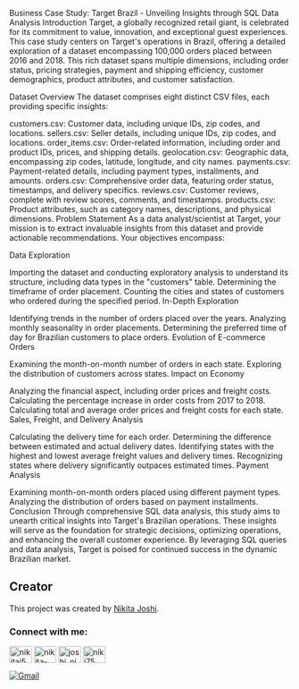 Business Case Study: Target Brazil - Unveiling Insights through SQL Data Analysis
Introduction
Target, a globally recognized retail giant, is celebrated for its commitment to value, innovation, and exceptional guest experiences. This case study centers on Target's operations in Brazil, offering a detailed exploration of a dataset encompassing 100,000 orders placed between 2016 and 2018. This rich dataset spans multiple dimensions, including order status, pricing strategies, payment and shipping efficiency, customer demographics, product attributes, and customer satisfaction.

Dataset Overview
The dataset comprises eight distinct CSV files, each providing specific insights:

customers.csv: Customer data, including unique IDs, zip codes, and locations.
sellers.csv: Seller details, including unique IDs, zip codes, and locations.
order_items.csv: Order-related information, including order and product IDs, prices, and shipping details.
geolocation.csv: Geographic data, encompassing zip codes, latitude, longitude, and city names.
payments.csv: Payment-related details, including payment types, installments, and amounts.
orders.csv: Comprehensive order data, featuring order status, timestamps, and delivery specifics.
reviews.csv: Customer reviews, complete with review scores, comments, and timestamps.
products.csv: Product attributes, such as category names, descriptions, and physical dimensions.
Problem Statement
As a data analyst/scientist at Target, your mission is to extract invaluable insights from this dataset and provide actionable recommendations. Your objectives encompass:

Data Exploration

Importing the dataset and conducting exploratory analysis to understand its structure, including data types in the "customers" table.
Determining the timeframe of order placement.
Counting the cities and states of customers who ordered during the specified period.
In-Depth Exploration

Identifying trends in the number of orders placed over the years.
Analyzing monthly seasonality in order placements.
Determining the preferred time of day for Brazilian customers to place orders.
Evolution of E-commerce Orders

Examining the month-on-month number of orders in each state.
Exploring the distribution of customers across states.
Impact on Economy

Analyzing the financial aspect, including order prices and freight costs.
Calculating the percentage increase in order costs from 2017 to 2018.
Calculating total and average order prices and freight costs for each state.
Sales, Freight, and Delivery Analysis

Calculating the delivery time for each order.
Determining the difference between estimated and actual delivery dates.
Identifying states with the highest and lowest average freight values and delivery times.
Recognizing states where delivery significantly outpaces estimated times.
Payment Analysis

Examining month-on-month orders placed using different payment types.
Analyzing the distribution of orders based on payment installments.
Conclusion
Through comprehensive SQL data analysis, this study aims to unearth critical insights into Target's Brazilian operations. These insights will serve as the foundation for strategic decisions, optimizing operations, and enhancing the overall customer experience. By leveraging SQL queries and data analysis, Target is poised for continued success in the dynamic Brazilian market.




## Creator

This project was created by [Nikita Joshi](https://github.com/NIKI758).


<h3 align="left">Connect with me:</h3>
<p align="left">
<a href="https://twitter.com/nikitaj54203462" target="blank"><img align="center" src="https://raw.githubusercontent.com/rahuldkjain/github-profile-readme-generator/master/src/images/icons/Social/twitter.svg" alt="nikitaj54203462" height="30" width="40" /></a>
<a href="https://linkedin.com/in/nikita-joshi-62676981" target="blank"><img align="center" src="https://raw.githubusercontent.com/rahuldkjain/github-profile-readme-generator/master/src/images/icons/Social/linked-in-alt.svg" alt="nikita-joshi-62676981" height="30" width="40" /></a>
<a href="https://instagram.com/joshi_niki_" target="blank"><img align="center" src="https://raw.githubusercontent.com/rahuldkjain/github-profile-readme-generator/master/src/images/icons/Social/instagram.svg" alt="joshi_niki_" height="30" width="40" /></a>
<a href="https://www.leetcode.com/niki75" target="blank"><img align="center" src="https://raw.githubusercontent.com/rahuldkjain/github-profile-readme-generator/master/src/images/icons/Social/leet-code.svg" alt="niki75" height="30" width="40" /></a>
</p>

[![Gmail](https://img.shields.io/badge/Gmail-joshink75%40gmail.com-red)](mailto:joshink75@gmail.com)
